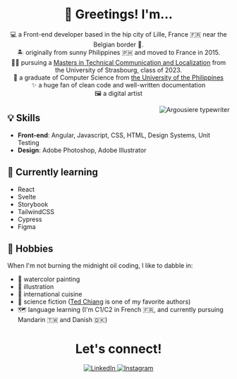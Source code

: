 <h1 align='center'> 👋 Greetings! I'm...</h1>

<p align='center'>
  💻 a Front-end developer based in the hip city of Lille, France 🇫🇷 near the Belgian border 🍺.<br />
  🏝️ originally from sunny Philippines 🇵🇭 and moved to France in 2015.<br />
  🧑‍🎓 pursuing a <a href='https://mastertcloc.unistra.fr/'>Masters in Technical Communication and Localization</a> from the University of Strasbourg, class of 2023.<br />
  🏫 a graduate of Computer Science from <a href='https://dcs.upd.edu.ph/'>the University of the Philippines</a><br />
  ✨ a huge fan of clean code and well-written documentation<br />
  🖼️ a digital artist
</p>

<img align='right' src='https://user-images.githubusercontent.com/67679921/153674054-02cfbbca-1c21-4afd-8d3d-75d4405f4026.png' alt='Argousiere typewriter' />

## 💡 Skills
- **Front-end**: Angular, Javascript, CSS, HTML, Design Systems, Unit Testing  
- **Design**: Adobe Photoshop, Adobe Illustrator

## 🌱 Currently learning
- React
- Svelte
- Storybook
- TailwindCSS
- Cypress
- Figma

## 🌠 Hobbies
When I'm not burning the midnight oil coding, I like to dabble in:
- 🎨 watercolor painting
- 📝 illustration
- 🍜 international cuisine
- 📖 science fiction ([Ted Chiang](https://www.newyorker.com/culture/persons-of-interest/ted-chiangs-soulful-science-fiction) is one of my favorite authors)
- 🗺️ language learning (I'm C1/C2 in French 🇫🇷, and currently pursuing Mandarin 🇹🇼 and Danish 🇩🇰)

<h1 align='center'>Let's connect!</h1>
<p align='center'>
  <a href='https://www.linkedin.com/in/jeanellapascual/'>
   <img src='https://img.shields.io/badge/-LinkedIn-blue?style=flat&logo=Linkedin&logoColor=white' alt='LinkedIn' />
  </a>
  <a href='https://www.instagram.com/jeekapascual/'>
   <img src='https://img.shields.io/badge/-Instagram-c13584?style=flat&labelColor=c13584&logo=instagram&logoColor=white' alt='Instagram' />
  </a>
</p>                                                                                                                                        
